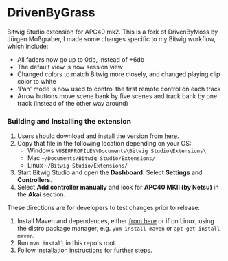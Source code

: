 # DrivenByGrass
Bitwig Studio extension for APC40 mk2. This is a fork of DrivenByMoss by Jürgen Moßgraber, 
I made some changes specific to my Bitwig workflow, which include:
- All faders now go up to 0db, instead of +6db
- The default view is now session view
- Changed colors to match Bitwig more closely, and changed playing clip color to white
- 'Pan' mode is now used to control the first remote control on each track
- Arrow buttons move scene bank by five scenes and track bank by one track (instead of the other way around)

### Building and Installing the extension

1. Users should download and install the version from
[here](http://netsu.type.pl/files/DrivenByGrass.bwextension).
2. Copy that file in the following location depending on your OS:
	* Windows `%USERPROFILE%\Documents\Bitwig Studio\Extensions\`
	* Mac `~/Documents/Bitwig Studio/Extensions/`
	* Linux `~/Bitwig Studio/Extensions/`
3. Start Bitwig Studio and open the **Dashboard**. Select **Settings** and **Controllers**.
4. Select **Add controller manually** and look for **APC40 MKII (by Netsu)** in the **Akai** section.

These directions are for developers to test changes prior to release:
1. Install Maven and dependences, either [from here](https://maven.apache.org/install.html)
or if on Linux, using the distro package manager, e.g. `yum install maven` or
`apt-get install maven`.
2. Run `mvn install` in this repo's root.
3. Follow [installation instructions](https://github.com/git-moss/DrivenByMoss/wiki/Installation)
for further steps.
